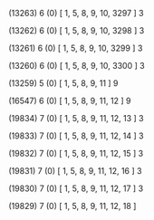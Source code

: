 (13263) 6 (0) [ 1, 5, 8, 9, 10, 3297 ] 3 


(13262) 6 (0) [ 1, 5, 8, 9, 10, 3298 ] 3 


(13261) 6 (0) [ 1, 5, 8, 9, 10, 3299 ] 3 


(13260) 6 (0) [ 1, 5, 8, 9, 10, 3300 ] 3 


(13259) 5 (0) [ 1, 5, 8, 9, 11 ] 9 


(16547) 6 (0) [ 1, 5, 8, 9, 11, 12 ] 9 


(19834) 7 (0) [ 1, 5, 8, 9, 11, 12, 13 ] 3 


(19833) 7 (0) [ 1, 5, 8, 9, 11, 12, 14 ] 3 


(19832) 7 (0) [ 1, 5, 8, 9, 11, 12, 15 ] 3 


(19831) 7 (0) [ 1, 5, 8, 9, 11, 12, 16 ] 3 


(19830) 7 (0) [ 1, 5, 8, 9, 11, 12, 17 ] 3 


(19829) 7 (0) [ 1, 5, 8, 9, 11, 12, 18 ]  

